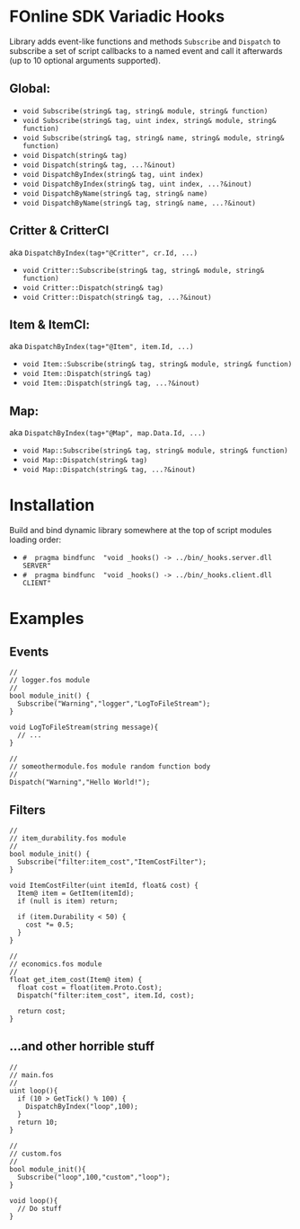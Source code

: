 # FOnline SDK Variadic Hooks

Library adds event-like functions and methods `Subscribe` and `Dispatch` to subscribe a set of script callbacks to a named event and call it afterwards (up to 10 optional arguments supported).

## Global:
- `void Subscribe(string& tag, string& module, string& function)`
- `void Subscribe(string& tag, uint index, string& module, string& function)`
- `void Subscribe(string& tag, string& name, string& module, string& function)`
- `void Dispatch(string& tag)`
- `void Dispatch(string& tag, ...?&inout)`
- `void DispatchByIndex(string& tag, uint index)`
- `void DispatchByIndex(string& tag, uint index, ...?&inout)`
- `void DispatchByName(string& tag, string& name)`
- `void DispatchByName(string& tag, string& name, ...?&inout)`

## Critter & CritterCl 
aka `DispatchByIndex(tag+"@Critter", cr.Id, ...)`
- `void Critter::Subscribe(string& tag, string& module, string& function)`
- `void Critter::Dispatch(string& tag)`
- `void Critter::Dispatch(string& tag, ...?&inout)`

## Item & ItemCl:
aka `DispatchByIndex(tag+"@Item", item.Id, ...)`
- `void Item::Subscribe(string& tag, string& module, string& function)`
- `void Item::Dispatch(string& tag)`
- `void Item::Dispatch(string& tag, ...?&inout)`

## Map:
aka `DispatchByIndex(tag+"@Map", map.Data.Id, ...)`
- `void Map::Subscribe(string& tag, string& module, string& function)`
- `void Map::Dispatch(string& tag)`
- `void Map::Dispatch(string& tag, ...?&inout)`

# Installation

Build and bind dynamic library somewhere at the top of script modules loading order:
- `#  pragma bindfunc  "void _hooks() -> ../bin/_hooks.server.dll SERVER"`
- `#  pragma bindfunc  "void _hooks() -> ../bin/_hooks.client.dll CLIENT"`

# Examples

## Events
```angelscript
//
// logger.fos module
//
bool module_init() {
  Subscribe("Warning","logger","LogToFileStream");
}

void LogToFileStream(string message){
  // ...
}

//
// someothermodule.fos module random function body
//
Dispatch("Warning","Hello World!");
```
## Filters

```angelscript
//
// item_durability.fos module
//
bool module_init() {
  Subscribe("filter:item_cost","ItemCostFilter");
}

void ItemCostFilter(uint itemId, float& cost) {
  Item@ item = GetItem(itemId);
  if (null is item) return;
  
  if (item.Durability < 50) {
    cost *= 0.5;
  }
}

//
// economics.fos module
//
float get_item_cost(Item@ item) {
  float cost = float(item.Proto.Cost);
  Dispatch("filter:item_cost", item.Id, cost);
  
  return cost;
}
```
## ...and other horrible stuff
```angelscript
//
// main.fos
//
uint loop(){
  if (10 > GetTick() % 100) {
    DispatchByIndex("loop",100);
  }
  return 10;
}

//
// custom.fos
//
bool module_init(){ 
  Subscribe("loop",100,"custom","loop");
}

void loop(){
  // Do stuff
}
```

